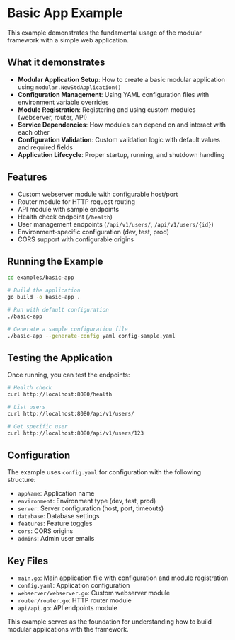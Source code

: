 # Basic App Example

This example demonstrates the fundamental usage of the modular framework with a simple web application.

## What it demonstrates

- **Modular Application Setup**: How to create a basic modular application using `modular.NewStdApplication()`
- **Configuration Management**: Using YAML configuration files with environment variable overrides
- **Module Registration**: Registering and using custom modules (webserver, router, API)
- **Service Dependencies**: How modules can depend on and interact with each other
- **Configuration Validation**: Custom validation logic with default values and required fields
- **Application Lifecycle**: Proper startup, running, and shutdown handling

## Features

- Custom webserver module with configurable host/port
- Router module for HTTP request routing
- API module with sample endpoints
- Health check endpoint (`/health`)
- User management endpoints (`/api/v1/users/`, `/api/v1/users/{id}`)
- Environment-specific configuration (dev, test, prod)
- CORS support with configurable origins

## Running the Example

```bash
cd examples/basic-app

# Build the application
go build -o basic-app .

# Run with default configuration
./basic-app

# Generate a sample configuration file
./basic-app --generate-config yaml config-sample.yaml
```

## Testing the Application

Once running, you can test the endpoints:

```bash
# Health check
curl http://localhost:8080/health

# List users
curl http://localhost:8080/api/v1/users/

# Get specific user
curl http://localhost:8080/api/v1/users/123
```

## Configuration

The example uses `config.yaml` for configuration with the following structure:

- `appName`: Application name
- `environment`: Environment type (dev, test, prod)
- `server`: Server configuration (host, port, timeouts)
- `database`: Database settings
- `features`: Feature toggles
- `cors`: CORS origins
- `admins`: Admin user emails

## Key Files

- `main.go`: Main application file with configuration and module registration
- `config.yaml`: Application configuration
- `webserver/webserver.go`: Custom webserver module
- `router/router.go`: HTTP router module  
- `api/api.go`: API endpoints module

This example serves as the foundation for understanding how to build modular applications with the framework.
